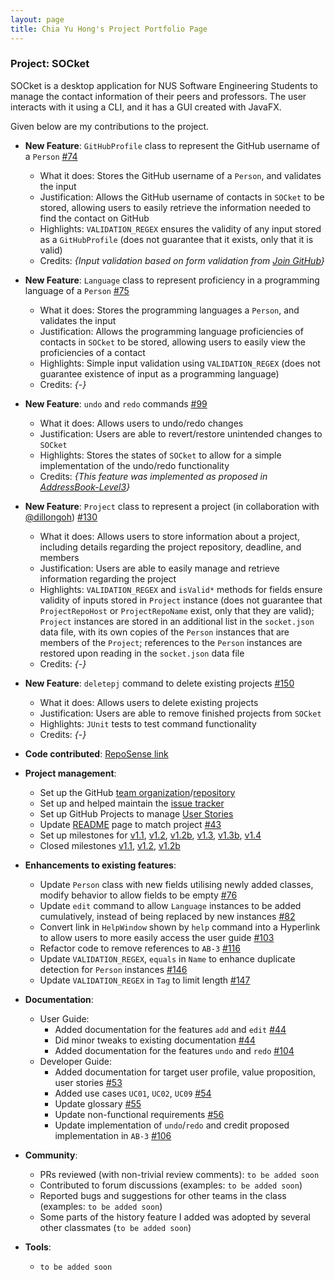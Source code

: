 ```yaml
---
layout: page
title: Chia Yu Hong's Project Portfolio Page
---
```


### Project: SOCket

SOCket is a desktop application for NUS Software Engineering Students to manage the contact information of their peers and professors. The user interacts with it using a CLI, and it has a GUI created with JavaFX.

Given below are my contributions to the project.

* **New Feature**: `GitHubProfile` class to represent the GitHub username of a `Person` [\#74](https://github.com/AY2223S2-CS2103T-T12-4/tp/pull/74)
  * What it does: Stores the GitHub username of a `Person`, and validates the input
  * Justification: Allows the GitHub username of contacts in `SOCket` to be stored, allowing users to easily retrieve the information needed to find the contact on GitHub
  * Highlights: `VALIDATION_REGEX` ensures the validity of any input stored as a `GitHubProfile` (does not guarantee that it exists, only that it is valid)
  * Credits: *{Input validation based on form validation from [Join GitHub](https://github.com/join)}*

* **New Feature**: `Language` class to represent proficiency in a programming language of a `Person` [\#75](https://github.com/AY2223S2-CS2103T-T12-4/tp/pull/75)
  * What it does: Stores the programming languages a `Person`, and validates the input
  * Justification: Allows the programming language proficiencies of contacts in `SOCket` to be stored, allowing users to easily view the proficiencies of a contact
  * Highlights: Simple input validation using `VALIDATION_REGEX` (does not guarantee existence of input as a programming language)
  * Credits: *{-}*

* **New Feature**: `undo` and `redo` commands [\#99](https://github.com/AY2223S2-CS2103T-T12-4/tp/pull/99)
  * What it does: Allows users to undo/redo changes
  * Justification: Users are able to revert/restore unintended changes to `SOCket`
  * Highlights: Stores the states of `SOCket` to allow for a simple implementation of the undo/redo functionality
  * Credits: *{This feature was implemented as proposed in [AddressBook-Level3](https://se-education.org/addressbook-level3/DeveloperGuide.html#proposed-undoredo-feature)}*

* **New Feature**: `Project` class to represent a project (in collaboration with [@dillongoh](https://github.com/dillongoh)) [\#130](https://github.com/AY2223S2-CS2103T-T12-4/tp/pull/130)
  * What it does: Allows users to store information about a project, including details regarding the project repository, deadline, and members
  * Justification: Users are able to easily manage and retrieve information regarding the project
  * Highlights: `VALIDATION_REGEX` and `isValid*` methods for fields ensure validity of inputs stored in `Project` instance (does not guarantee that `ProjectRepoHost` or `ProjectRepoName` exist, only that they are valid); `Project` instances are stored in an additional list in the `socket.json` data file, with its own copies of the `Person` instances that are members of the `Project`; references to the `Person` instances are restored upon reading in the `socket.json` data file
  * Credits: *{-}*

* **New Feature**: `deletepj` command to delete existing projects [\#150](https://github.com/AY2223S2-CS2103T-T12-4/tp/pull/150)
  * What it does: Allows users to delete existing projects
  * Justification: Users are able to remove finished projects from `SOCket`
  * Highlights: `JUnit` tests to test command functionality
  * Credits: *{-}*

* **Code contributed**: [RepoSense link](https://nus-cs2103-ay2223s2.github.io/tp-dashboard/?search=chia-yh&breakdown=true)

* **Project management**:
  * Set up the GitHub [team organization](https://github.com/AY2223S2-CS2103T-T12-4)/[repository](https://github.com/AY2223S2-CS2103T-T12-4/tp)
  * Set up and helped maintain the [issue tracker](https://github.com/AY2223S2-CS2103T-T12-4/tp/issues)
  * Set up GitHub Projects to manage [User Stories](https://github.com/orgs/AY2223S2-CS2103T-T12-4/projects/2)
  * Update [README](https://github.com/AY2223S2-CS2103T-T12-4/tp/blob/master/README.md) page to match project [\#43](https://github.com/AY2223S2-CS2103T-T12-4/tp/pull/43)
  * Set up milestones for [v1.1](https://github.com/AY2223S2-CS2103T-T12-4/tp/milestone/1), [v1.2](https://github.com/AY2223S2-CS2103T-T12-4/tp/milestone/2), [v1.2b](https://github.com/AY2223S2-CS2103T-T12-4/tp/milestone/5), [v1.3](https://github.com/AY2223S2-CS2103T-T12-4/tp/milestone/3), [v1.3b](https://github.com/AY2223S2-CS2103T-T12-4/tp/milestone/6), [v1.4](https://github.com/AY2223S2-CS2103T-T12-4/tp/milestone/4)
  * Closed milestones [v1.1](https://github.com/AY2223S2-CS2103T-T12-4/tp/milestone/1), [v1.2](https://github.com/AY2223S2-CS2103T-T12-4/tp/milestone/2), [v1.2b](https://github.com/AY2223S2-CS2103T-T12-4/tp/milestone/5)

* **Enhancements to existing features**:
  * Update `Person` class with new fields utilising newly added classes, modify behavior to allow fields to be empty [\#76](https://github.com/AY2223S2-CS2103T-T12-4/tp/pull/76)
  * Update `edit` command to allow `Language` instances to be added cumulatively, instead of being replaced by new instances [\#82](https://github.com/AY2223S2-CS2103T-T12-4/tp/pull/82)
  * Convert link in `HelpWindow` shown by `help` command into a Hyperlink to allow users to more easily access the user guide [\#103](https://github.com/AY2223S2-CS2103T-T12-4/tp/pull/103)
  * Refactor code to remove references to `AB-3` [\#116](https://github.com/AY2223S2-CS2103T-T12-4/tp/pull/116) 
  * Update `VALIDATION_REGEX`, `equals` in `Name` to enhance duplicate detection for `Person` instances [\#146](https://github.com/AY2223S2-CS2103T-T12-4/tp/pull/146)
  * Update `VALIDATION_REGEX` in `Tag` to limit length [\#147](https://github.com/AY2223S2-CS2103T-T12-4/tp/pull/147)

* **Documentation**:
  * User Guide:
    * Added documentation for the features `add` and `edit` [\#44](https://github.com/AY2223S2-CS2103T-T12-4/tp/pull/44)
    * Did minor tweaks to existing documentation [\#44](https://github.com/AY2223S2-CS2103T-T12-4/tp/pull/44)
    * Added documentation for the features `undo` and `redo` [\#104](https://github.com/AY2223S2-CS2103T-T12-4/tp/pull/104)
  * Developer Guide:
    * Added documentation for target user profile, value proposition, user stories [\#53](https://github.com/AY2223S2-CS2103T-T12-4/tp/pull/53)
    * Added use cases `UC01`, `UC02`, `UC09` [\#54](https://github.com/AY2223S2-CS2103T-T12-4/tp/pull/54)
    * Update glossary [\#55](https://github.com/AY2223S2-CS2103T-T12-4/tp/pull/55)
    * Update non-functional requirements [\#56](https://github.com/AY2223S2-CS2103T-T12-4/tp/pull/56)
    * Update implementation of `undo`/`redo` and credit proposed implementation in `AB-3` [\#106](https://github.com/AY2223S2-CS2103T-T12-4/tp/pull/106)

* **Community**:
  * PRs reviewed (with non-trivial review comments): `to be added soon`
  * Contributed to forum discussions (examples: `to be added soon`)
  * Reported bugs and suggestions for other teams in the class (examples: `to be added soon`)
  * Some parts of the history feature I added was adopted by several other classmates (`to be added soon`)

* **Tools**:
  * `to be added soon`
